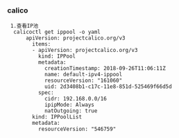 ### calico 
     
     1.查看IP池 
      calicoctl get ippool -o yaml   
	      apiVersion: projectcalico.org/v3
			items:
			- apiVersion: projectcalico.org/v3
			  kind: IPPool
			  metadata:
			    creationTimestamp: 2018-09-26T11:06:11Z
			    name: default-ipv4-ippool
			    resourceVersion: "161060"
			    uid: 2d3408b1-c17c-11e8-851d-525469f66d5d
			  spec:
			    cidr: 192.168.0.0/16
			    ipipMode: Always
			    natOutgoing: true
			kind: IPPoolList
			metadata:
			  resourceVersion: "546759"
	     